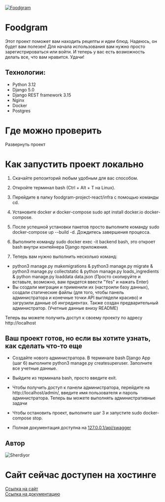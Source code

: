 [![Foodgram](https://github.com/Sherdiyor/foodgram-project-react/actions/workflows/main.yml/badge.svg)](https://github.com/Sherdiyor/foodgram-project-react/actions/workflows/main.yml)

# Foodgram

Этот проект поможет вам находить рецепты и идеи блюд. Надеюсь, он будет вам полезен! Для начала использования вам нужно просто зарегистрироваться или войти. И теперь у вас есть возможность делать все, что вам нравится. Удачи!

## Технологии:
- Python 3.12
- Django 5.0
- Django REST framework 3.15
- Nginx
- Docker
- Postgres

# Где можно проверить

Развернуть проект 

# Как запустить проект локально

1. Скачайте репозиторий любым удобным для вас способом.

2. Откройте терминал bash (Ctrl + Alt + T на Linux).

3. Перейдите в папку foodgram-project-react/infra с помощью команды cd.

4. Установите docker и docker-compose sudo apt install docker.io docker-compose.

5. После успешной установки пакетов просто выполните команду sudo docker-compose up --build -d. Дождитесь завершения процесса.

6. Выполните команду sudo docker exec -it backend bash, это откроет bash внутри контейнера Django приложения.

7. Теперь вам нужно выполнить несколько команд:
- python3 manage.py makemigrations & python3 manage.py migrate & python3 manage.py collectstatic & python manage.py loads_ingredients & python manage.py loaddata data.json
(Просто скопируйте и вставьте, возможно, вам придется ввести "Yes" и нажать Enter)
- Вы создали миграции и применили их (настроили базу данных), создали статические файлы (для того, чтобы панель администратора и конечные точки API выглядели красиво) и загрузили данные об ингредиентах. Также создан предварительный администратор. (Учетные данные внизу README)

Теперь вы можете получить доступ к своему проекту по адресу http://localhost

## Ваш проект готов, но если вы хотите узнать, как сделать что-то еще

- Создайте нового администратора. В терминале bash Django App (шаг 6) выполните python3 manage.py createsuperuser. Заполните все учетные данные.

- Выйдите из терминала bash, просто введите exit.

- Чтобы получить доступ к панели администратора, перейдите на http://localhost/admin/, введите имя пользователя и пароль администратора. Теперь вы можете выполнять административные задачи

- Чтобы остановить проект, выполните шаг 3 и запустите sudo docker-compose stop.

- Полная документация доступна на [127.0.0.1/api/swagger](http://127.0.0.1/api/swagger/) 

## Автор

![Sherdiyor](https://github.com/Sherdiyor)

# Сайт сейчас доступен на хостинге

[Ссылка на сайт](158.160.76.3) \
[Ссылка на документацию](158.160.76.3/api/docs/)